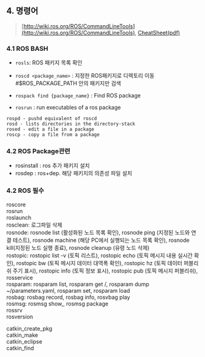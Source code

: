 ## 4. 명령어

> [http://wiki.ros.org/ROS/CommandLineTools](http://wiki.ros.org/ROS/CommandLineTools), [CheatSheet\(pdf\)](http://services.informatik.hs-mannheim.de/~ihme/robotik_2014ws/01_ROScheatsheet.pdf)

### 4.1 ROS BASH

- `rosls`: ROS 패키지 목록 확인

- `roscd <package_name>` : 지정한 ROS패키지로 디렉토리 이동  #$ROS_PACKAGE_PATH 안의 패키지만 검색

- `rospack find {package_name}` : Find ROS package 

- `rosrun` : run executables of a ros package

```
rospd - pushd equivalent of roscd
rosd - lists directories in the directory-stack
rosed - edit a file in a package
roscp - copy a file from a package
```


### 4.2 ROS Package관련 

- rosinstall : ros 추가 패키지 설치  
- rosdep : ros+dep. 해당 패키지의 의존성 파일 설치


### 4.2 ROS 필수 




roscore  
rosrun  
roslaunch  
rosclean: 로그파일 삭제  
rosnode: rosnode list \(활성화된 노드 목록 확인\), rosnode ping \(지정된 노드와 연결 테스트\), rosnode machine \(해당 PC에서 실행되는 노드 목록 확인\), rosnode kill\(지정된 노드 실행 종료\), rosnode cleanup \(유령 노드 삭제\)  
rostopic: rostopic list -v \(토픽 리스트\), rostopic echo \(토픽 메시지 내용 실시간 확인\), rostopic bw \(토픽 메시지 데이터 대역폭 확인\), rostopic hz \(토픽 데이터 퍼블리쉬 주기 표시\), rostopic info \(토픽 정보 표시\), rostopic pub \(토픽 메시지 퍼블리쉬\),   
rosservice  
rosparam: rosparam list, rosparam get /, rosparam dump ~/parameters.yaml, rosparam set, rosparam load  
rosbag: rosbag record, rosbag info, rosvbag play  
rosmsg: rosmsg show,, rosmsg package  
rossrv  
rosversion

catkin\_create\_pkg  
catkin\_make  
catkin\_eclipse  
catkin\_find








